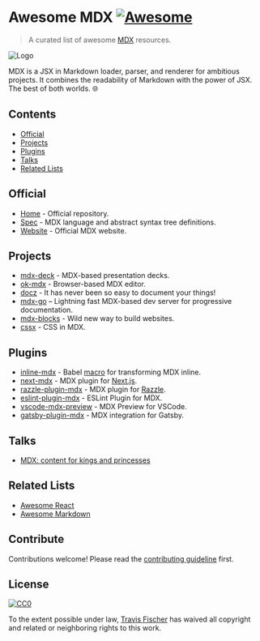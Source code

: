 # Awesome MDX [![Awesome](https://awesome.re/badge.svg)](https://awesome.re)

> A curated list of awesome [MDX](https://github.com/mdx-js/mdx) resources.

![Logo](./.github/repo.png)

MDX is a JSX in Markdown loader, parser, and renderer for ambitious projects. It combines the readability of Markdown with the power of JSX. The best of both worlds. 🌐


## Contents

- [Official](#official)
- [Projects](#projects)
- [Plugins](#plugins)
- [Talks](#talks)
- [Related Lists](#related-lists)


## Official

- [Home](https://github.com/mdx-js/mdx) - Official repository.
- [Spec](https://github.com/mdx-js/specification) - MDX language and abstract syntax tree definitions.
- [Website](https://mdxjs.com) - Official MDX website.


## Projects

- [mdx-deck](https://github.com/jxnblk/mdx-deck) - MDX-based presentation decks.
- [ok-mdx](https://github.com/jxnblk/ok-mdx) - Browser-based MDX editor.
- [docz](https://github.com/pedronauck/docz) - It has never been so easy to document your things!
- [mdx-go](https://github.com/jxnblk/mdx-go) – Lightning fast MDX-based dev server for progressive documentation.
- [mdx-blocks](https://github.com/jxnblk/mdx-blocks) - Wild new way to build websites.
- [cssx](https://github.com/SaraVieira/cssx) - CSS in MDX.


## Plugins

- [inline-mdx](https://github.com/hamlim/inline-mdx.macro) - Babel [macro](https://github.com/kentcdodds/babel-plugin-macros) for transforming MDX inline.
- [next-mdx](https://github.com/zeit/next-plugins/tree/master/packages/next-mdx) - MDX plugin for [Next.js](https://github.com/zeit/next.js).
- [razzle-plugin-mdx](https://github.com/jaredpalmer/razzle/tree/master/packages/razzle-plugin-mdx) - MDX plugin for [Razzle](https://github.com/jaredpalmer/razzle).
- [eslint-plugin-mdx](https://github.com/azz/eslint-plugin-mdx) - ESLint Plugin for MDX.
- [vscode-mdx-preview](https://github.com/xyc/vscode-mdx-preview) - MDX Preview for VSCode.
- [gatsby-plugin-mdx](https://www.gatsbyjs.org/packages/gatsby-plugin-mdx) - MDX integration for Gatsby.

## Talks

- [MDX: content for kings and princesses](https://github.com/DeveloperMode/mdx-fairy-tale)

## Related Lists

- [Awesome React](https://github.com/enaqx/awesome-react)
- [Awesome Markdown](https://github.com/BubuAnabelas/awesome-markdown)


## Contribute

Contributions welcome! Please read the [contributing guideline](contributing.md) first.


## License

[![CC0](http://mirrors.creativecommons.org/presskit/buttons/88x31/svg/cc-zero.svg)](http://creativecommons.org/publicdomain/zero/1.0)

To the extent possible under law, [Travis Fischer](https://github.com/transitive-bullshit) has waived all copyright and related or neighboring rights to this work.
